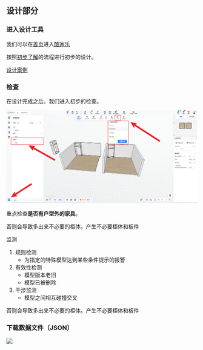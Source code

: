 ## 设计部分

### 进入设计工具

我们可以在[首页](https://www.kodocode.cn/)进入[酷家乐](https://www.kujiale.com/)

按照[初步了解](https://wd.kodocode.cn/start/%E5%88%9D%E6%AD%A5%E4%BA%86%E8%A7%A3.html#%E8%BF%9B%E5%85%A5%E8%BD%AF%E4%BB%B6%E4%B8%BB%E9%A1%B5)的流程进行初步的设计。

[设计案例]()

### 检查

在设计完成之后。我们进入初步的检查。

![](../picture/start/下单前检查.png)

重点检查**是否有户型外的家具**。

否则会导致多出来不必要的柜体。产生不必要柜体和板件

监测

1. 规则检测
   - 为指定的特殊模型达到某些条件提示的报警
2. 有效性检测
   - 模型版本老旧
   - 模型已被删除
3. 干涉监测
   - 模型之间相互碰撞交叉

否则会导致多出来不必要的柜体。产生不必要柜体和板件

### 下载数据文件（JSON）

![](../picture/start/JSON操作.gif)